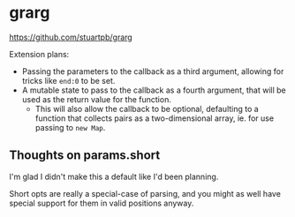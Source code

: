 # grarg

https://github.com/stuartpb/grarg

Extension plans:

- Passing the parameters to the callback as a third argument, allowing for tricks like `end:0` to be set.
- A mutable state to pass to the callback as a fourth argument, that will be used as the return value for the function.
  - This will also allow the callback to be optional, defaulting to a function that collects pairs as a two-dimensional array, ie. for use passing to `new Map`.

## Thoughts on params.short

I'm glad I didn't make this a default like I'd been planning.

Short opts are really a special-case of parsing, and you might as well have special support for them in valid positions anyway.
